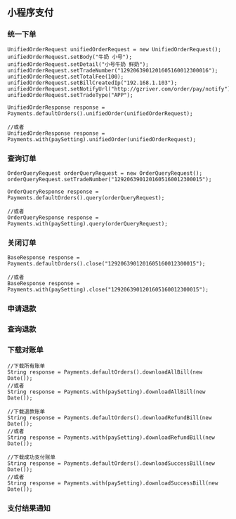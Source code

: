 ## 小程序支付

### 统一下单

	UnifiedOrderRequest unifiedOrderRequest = new UnifiedOrderRequest();
	unifiedOrderRequest.setBody("牛奶 小号");
	unifiedOrderRequest.setDetail("小号牛奶 鲜奶");
	unifiedOrderRequest.setTradeNumber("1292063901201605160012300016");
	unifiedOrderRequest.setTotalFee(100);
	unifiedOrderRequest.setBillCreatedIp("192.168.1.103");
	unifiedOrderRequest.setNotifyUrl("http://gzriver.com/order/pay/notify");
	unifiedOrderRequest.setTradeType("APP");

	UnifiedOrderResponse response = Payments.defaultOrders().unifiedOrder(unifiedOrderRequest);
	
	//或者
	UnifiedOrderResponse response = Payments.with(paySetting).unifiedOrder(unifiedOrderRequest);

### 查询订单

	OrderQueryRequest orderQueryRequest = new OrderQueryRequest();
	orderQueryRequest.setTradeNumber("1292063901201605160012300015");

	OrderQueryResponse response = Payments.defaultOrders().query(orderQueryRequest);
	
	//或者
	OrderQueryResponse response = Payments.with(paySetting).query(orderQueryRequest);

### 关闭订单

    BaseResponse response = Payments.defaultOrders().close("1292063901201605160012300015");
	
	//或者
    BaseResponse response = Payments.with(paySetting).close("1292063901201605160012300015");
	
### 申请退款

### 查询退款

### 下载对账单
	//下载所有账单
    String response = Payments.defaultOrders().downloadAllBill(new Date());
	//或者
	String response = Payments.with(paySetting).downloadAllBill(new Date());

	//下载退款账单
    String response = Payments.defaultOrders().downloadRefundBill(new Date());
	//或者
	String response = Payments.with(paySetting).downloadRefundBill(new Date());
	
	//下载成功支付账单
    String response = Payments.defaultOrders().downloadSuccessBill(new Date());
	//或者
	String response = Payments.with(paySetting).downloadSuccessBill(new Date());
	
### 支付结果通知

